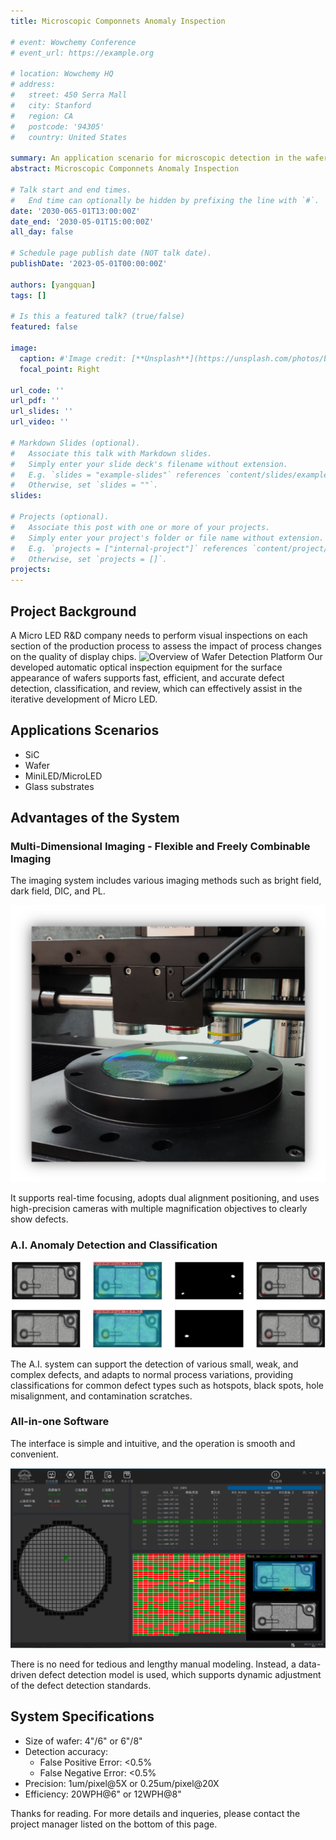 ```yaml
---
title: Microscopic Componnets Anomaly Inspection

# event: Wowchemy Conference
# event_url: https://example.org

# location: Wowchemy HQ
# address:
#   street: 450 Serra Mall
#   city: Stanford
#   region: CA
#   postcode: '94305'
#   country: United States

summary: An application scenario for microscopic detection in the wafer
abstract: Microscopic Componnets Anomaly Inspection

# Talk start and end times.
#   End time can optionally be hidden by prefixing the line with `#`.
date: '2030-065-01T13:00:00Z'
date_end: '2030-05-01T15:00:00Z'
all_day: false

# Schedule page publish date (NOT talk date).
publishDate: '2023-05-01T00:00:00Z'

authors: [yangquan]
tags: []

# Is this a featured talk? (true/false)
featured: false

image:
  caption: #'Image credit: [**Unsplash**](https://unsplash.com/photos/bzdhc5b3Bxs)'
  focal_point: Right

url_code: ''
url_pdf: ''
url_slides: ''
url_video: ''

# Markdown Slides (optional).
#   Associate this talk with Markdown slides.
#   Simply enter your slide deck's filename without extension.
#   E.g. `slides = "example-slides"` references `content/slides/example-slides.md`.
#   Otherwise, set `slides = ""`.
slides:

# Projects (optional).
#   Associate this post with one or more of your projects.
#   Simply enter your project's folder or file name without extension.
#   E.g. `projects = ["internal-project"]` references `content/project/deep-learning/index.md`.
#   Otherwise, set `projects = []`.
projects:
---
```


## Project Background

A Micro LED R&D company needs to perform visual inspections on each section of the production process to assess the impact of process changes on the quality of display chips. 
![](bg.png "Overview of Wafer Detection Platform")
Our developed automatic optical inspection equipment for the surface appearance of wafers supports fast, efficient, and accurate defect detection, classification, and review, which can effectively assist in the iterative development of Micro LED.

## Applications Scenarios
- SiC
- Wafer
- MiniLED/MicroLED
- Glass substrates

## Advantages of the System

### Multi-Dimensional Imaging - Flexible and Freely Combinable Imaging
The imaging system includes various imaging methods such as bright field, dark field, DIC, and PL.

![](ad1.png "Imaging sub-system")

It supports real-time focusing, adopts dual alignment positioning, and uses high-precision cameras with multiple magnification objectives to clearly show defects.

### A.I. Anomaly Detection and Classification

![](ad2.png "Examples of defects detected")

The A.I. system can support the detection of various small, weak, and complex defects, and adapts to normal process variations, providing classifications for common defect types such as hotspots, black spots, hole misalignment, and contamination scratches.

### All-in-one Software
The interface is simple and intuitive, and the operation is smooth and convenient.

![](ad3.png "Window of our software")

There is no need for tedious and lengthy manual modeling. Instead, a data-driven defect detection model is used, which supports dynamic adjustment of the defect detection standards.

## System Specifications

- Size of wafer: 4"/6" or 6"/8"
- Detection accuracy:
  - False Positive Error: <0.5%
  - False Negative Error: <0.5%
- Precision: 1um/pixel@5X or 0.25um/pixel@20X
- Efficiency: 20WPH@6" or 12WPH@8"


Thanks for reading. For more details and inqueries, please contact the project manager listed on the bottom of this page.






